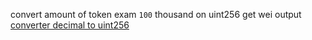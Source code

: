 convert amount of token 
exam `100` thousand on uint256 get wei output
[converter decimal to uint256](https://eth-converter.com/)
